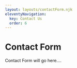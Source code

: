 ```yaml
---
layout: layouts/contactForm.njk
eleventyNavigation:
  key: Contact Us
  order: 6
---
```

# Contact Form

Contact Form will go here....